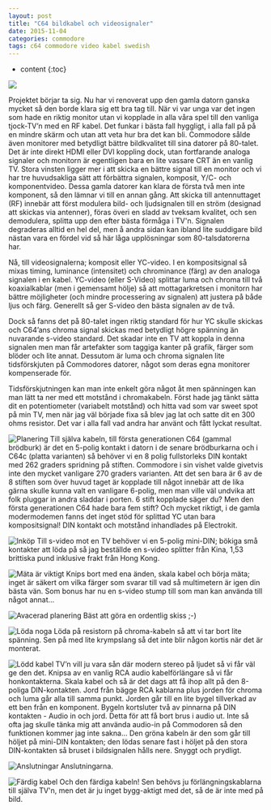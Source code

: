 ```yaml
---
layout: post
title: "C64 bildkabel och videosignaler"
date: 2015-11-04
categories: commodore
tags: c64 commodore video kabel swedish
---
```

* content
{:toc}

![](/images/c64_tvkabel_thumb.jpg)

Projektet börjar ta sig. Nu har vi renoverat upp den gamla datorn ganska mycket så den borde klara sig ett bra tag till. När vi var unga var det ingen som hade en riktig monitor utan vi kopplade in alla våra spel till den vanliga tjock-TV’n med en RF kabel. Det funkar i bästa fall hyggligt, i alla fall på på en mindre skärm och utan att veta hur bra det kan bli. Commodore sålde även monitorer med betydligt bättre bildkvalitet till sina datorer på 80-talet. Det är inte direkt HDMI eller DVI koppling dock, utan fortfarande analoga signaler och monitorn är egentligen bara en lite vassare CRT än en vanlig TV. Stora vinsten ligger mer i att skicka en bättre signal till en monitor och vi har tre huvudsakliga sätt att förbättra signalen, komposit, Y/C- och komponentvideo. Dessa gamla datorer kan klara de första två men inte komponent, så den lämnar vi till en annan gång. Att skicka till antennuttaget (RF) innebär att först modulera bild- och ljudsignalen till en ström (designad att skickas via antenner), föras överi en sladd av tveksam kvalitet, och sen demodulera, splitta upp den efter bästa förmåga i TV'n. Signalen degraderas alltid en hel del, men å andra sidan kan ibland lite suddigare bild nästan vara en fördel vid så här låga upplösningar som 80-talsdatorerna har.



Nå, till videosignalerna; komposit eller YC-video. I en kompositsignal så mixas timing, luminance (intensitet) och chrominance (färg) av den analoga signalen i en kabel. YC-video (eller S-Video) splittar luma och chroma till två koaxialkablar (men i gemensamt hölje) så att mottagarkretsen i monitorn har bättre möjligheter (och mindre processering av signalen) att justera på både ljus och färg. Generellt så ger S-video den bästa signalen av de två.

Dock så fanns det på 80-talet ingen riktig standard för hur YC skulle skickas och C64’ans chroma signal skickas med betydligt högre spänning än nuvarande s-video standard. Det skadar inte en TV att koppla in denna signalen men man får artefakter som taggiga kanter på grafik, färger som blöder och lite annat. Dessutom är luma och chroma signalen lite tidsförskjuten på Commodores datorer, något som deras egna monitorer kompenserade för.

Tidsförskjutningen kan man inte enkelt göra något åt men spänningen kan man lätt ta ner med ett motstånd i chromakabeln. Först hade jag tänkt sätta dit en potentiometer (variabelt motstånd) och hitta vad som var sweet spot på min TV, men när jag väl började fixa så blev jag lat och satte dit en 300 ohms resistor. Det var i alla fall vad andra har använt och fått lyckat resultat.

![Planering](/images/c64_tvkabel_1-2015-11-04_20.39.26.png)
Till själva kabeln, till första generationen C64 (gammal brödburk) är det en 5-polig kontakt i datorn i de senare brödburkarna och i C64c (platta varianten) så behöver vi en 8 polig fullstorleks DIN kontakt med 262 graders spridning på stiften. Commodore i sin vishet valde givetvis inte den mycket vanligare 270 graders varianten. Att det sen bara är 6 av de 8 stiften som över huvud taget är kopplade till något innebär att de lika gärna skulle kunna valt en vanligare 6-polig, men man ville väl undvika att folk pluggar in andra sladdar i porten. 6 stift kopplade säger du? Men den första generationen C64 hade bara fem stift? Och mycket riktigt, i de gamla modermodemen fanns det inget stöd för splittad YC utan bara kompositsignal! DIN kontakt och motstånd inhandlades på Electrokit.

![Inköp](/images/c64_tvkabel_2-2015-11-04_20.18.40.png)
Till s-video mot en TV behöver vi en 5-polig mini-DIN; bökiga små kontakter att löda på så jag beställde en s-video splitter från Kina, 1,53 brittiska pund inklusive frakt från Hong Kong.

![Mäta är viktigt](/images/c64_tvkabel_3-2015-10-22_20.39.29.jpg)
Knips bort med ena änden, skala kabel och börja mäta; inget är säkert om vilka färger som svarar till vad så multimetern är igen din bästa vän. Som bonus har nu en s-video stump till som man kan använda till något annat…

![Avacerad planering](/images/c64_tvkabel_4-2015-11-03_22.23.19.jpg)
Bäst att göra en ordentlig skiss ;-)

![Löda noga](/images/c64_tvkabel_5-2015-10-22_21.11.53.jpg)
Löda på resistorn på chroma-kabeln så att vi tar bort lite spänning. Sen på med lite krympslang så det inte blir någon kortis när det är monterat.

![Lödd kabel](/images/c64_tvkabel_6-2015-10-22_21.53.04.jpg)
TV’n vill ju vara sån där modern stereo på ljudet så vi får väl ge den det. Knipsa av en vanlig RCA audio kabelförlängare så vi får honkontakterna. Skala kabel och så är det dags att få ihop allt på den 8-poliga DIN-kontakten. Jord från bägge RCA kablarna plus jorden för chroma och luma går alla till samma punkt. Jorden går till en lite bygel tillverkad av ett ben från en komponent. Bygeln kortsluter två av pinnarna på DIN kontakten - Audio in och jord. Detta för att få bort brus i audio ut. Inte så ofta jag skulle tänka mig att använda audio-in på Commodoren så den funktionen kommer jag inte sakna… Den gröna kabeln är den som går till höljet på mini-DIN kontakten; den lödas senare fast i höljet på den stora DIN-kontakten så bruset i bildsignalen hålls nere. Snyggt och prydligt.

![Anslutningar](/images/c64_tvkabel_7-2015-10-27_17.35.29.jpg)
Anslutningarna.

![Färdig kabel](/images/c64_tvkabel_8-2015-10-22_22.30.43.jpg)
Och den färdiga kabeln! Sen behövs ju förlängningskablarna till själva TV'n, men det är ju inget bygg-aktigt med det, så de är inte med på bild.

